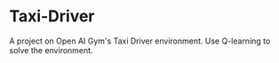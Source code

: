 # Taxi-Driver
A project on Open AI Gym's Taxi Driver environment. Use Q-learning to solve the environment. 
